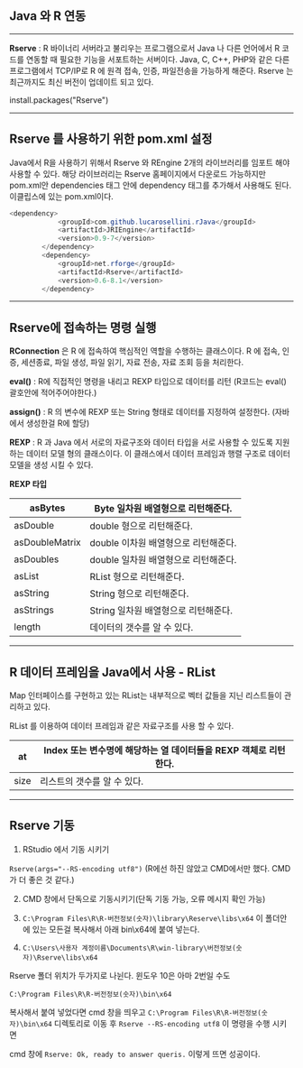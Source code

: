 ## Java 와 R 연동

---

**Rserve** : R 바이너리 서버라고 불리우는 프로그램으로서 Java 나 다른 언어에서 R 코드를 연동할 때 필요한 기능을 서포트하는 서버이다. Java, C, C++, PHP와 같은 다른 프로그램에서 TCP/IP로 R 에 원격 접속, 인증, 파일전송을 가능하게 해준다. Rserve 는 최근까지도 최신 버전이 업데이트 되고 있다.

install.packages("Rserve") 

---

## Rserve 를 사용하기 위한 pom.xml 설정

Java에서 R을 사용하기 위해서 Rserve 와 REngine 2개의 라이브러리를 임포트 해야 사용할 수 있다. 해당 라이브러리는 Rserve 홈페이지에서 다운로드 가능하지만 pom.xml안 dependencies 태그 안에 dependency 태그를 추가해서 사용해도 된다. 이클립스에 있는 pom.xml이다.

```java
<dependency>
			<groupId>com.github.lucarosellini.rJava</groupId>
			<artifactId>JRIEngine</artifactId>
			<version>0.9-7</version>
		</dependency>        
		<dependency>
			<groupId>net.rforge</groupId>
			<artifactId>Rserve</artifactId>
			<version>0.6-8.1</version>
		</dependency>        
```

---

## Rserve에 접속하는 명령 실행 

**RConnection** 은 R 에 접속하여 핵심적인 역할을 수행하는 클래스이다. R 에 접속, 인증, 세션종료, 파일 생성, 파일 읽기, 자료 전송, 자료 조회 등을 처리한다. 

**eval()** : R에 직접적인 명령을 내리고 REXP 타입으로 데이터를 리턴 (R코드는 eval() 괄호안에 적어주어야한다.)

**assign()** : R 의 변수에 REXP 또는 String 형태로 데이터를 지정하여 설정한다. (자바에서 생성한걸 R에 할당)

**REXP** : R 과 Java 에서 서로의 자료구조와 데이터 타입을 서로 사용할 수 있도록 지원하는 데이터 모델 형의 클래스이다. 이 클래스에서 데이터 프레임과 행렬 구조로 데이터 모델을 생성 시킬 수 있다.

**REXP 타입**

| asBytes        | Byte 일차원 배열형으로 리턴해준다.   |
| -------------- | ------------------------------------ |
| asDouble       | double 형으로 리턴해준다.            |
| asDoubleMatrix | double 이차원 배열형으로 리턴해준다. |
| asDoubles      | double 일차원 배열형으로 리턴해준다. |
| asList         | RList 형으로 리턴해준다.             |
| asString       | String 형으로 리턴해준다.            |
| asStrings      | String 일차원 배열형으로 리턴해준다. |
| length         | 데이터의 갯수를 알 수 있다.          |

---

## R 데이터 프레임을 Java에서 사용 - RList

Map 인터페이스를 구현하고 있는 RList는 내부적으로 벡터 값들을 지닌 리스트들이 관리하고 있다. 

RList 를 이용하여 데이터 프레임과 같은 자료구조를 사용 할 수 있다.

| at   | Index 또는 변수명에 해당하는 열 데이터들을 REXP 객체로 리턴한다. |
| ---- | ------------------------------------------------------------ |
| size | 리스트의 갯수를 알 수 있다.                                  |

---

## Rserve 기동

1. RStudio 에서 기동 시키기 

`Rserve(args="--RS-encoding utf8")` (R에선 하진 않았고 CMD에서만 했다. CMD가 더 좋은 것 같다.)

2. CMD 창에서 단독으로 기동시키기(단독 기동 가능, 오류 메시지 확인 가능)

1. `C:\Program Files\R\R-버전정보(숫자)\library\Reserve\libs\x64` 이 폴더안에 있는 모든걸 복사해서 아래 bin\x64에 붙여 넣는다.
2. `C:\Users\사용자 계정이름\Documents\R\win-library\버전정보(숫자)\Rserve\libs\x64`

Rserve 폴더 위치가 두가지로 나뉜다. 윈도우 10은 아마 2번일 수도

`C:\Program Files\R\R-버전정보(숫자)\bin\x64`

복사해서 붙여 넣었다면 cmd 창을 띄우고 `C:\Program Files\R\R-버전정보(숫자)\bin\x64` 디렉토리로 이동 후 `Rserve --RS-encoding utf8` 이 명령을 수행 시키면 

cmd 창에 `Rserve: Ok, ready to answer queris.` 이렇게 뜨면 성공이다. 

